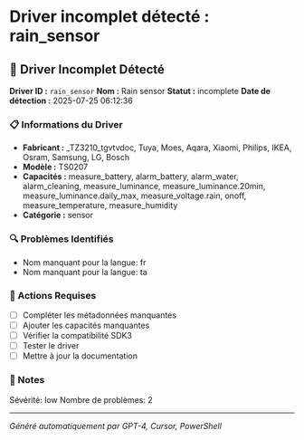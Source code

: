 # Driver incomplet détecté : rain_sensor

## 🚨 Driver Incomplet Détecté

**Driver ID :** `rain_sensor`
**Nom :** Rain sensor
**Statut :** incomplete
**Date de détection :** 2025-07-25 06:12:36

### 📋 Informations du Driver
- **Fabricant :** _TZ3210_tgvtvdoc, Tuya, Moes, Aqara, Xiaomi, Philips, IKEA, Osram, Samsung, LG, Bosch
- **Modèle :** TS0207
- **Capacités :** measure_battery, alarm_battery, alarm_water, alarm_cleaning, measure_luminance, measure_luminance.20min, measure_luminance.daily_max, measure_voltage.rain, onoff, measure_temperature, measure_humidity
- **Catégorie :** sensor

### 🔍 Problèmes Identifiés
- Nom manquant pour la langue: fr
- Nom manquant pour la langue: ta

### 🎯 Actions Requises
- [ ] Compléter les métadonnées manquantes
- [ ] Ajouter les capacités manquantes
- [ ] Vérifier la compatibilité SDK3
- [ ] Tester le driver
- [ ] Mettre à jour la documentation

### 📝 Notes
Sévérité: low
Nombre de problèmes: 2

---
*Généré automatiquement par GPT-4, Cursor, PowerShell*

